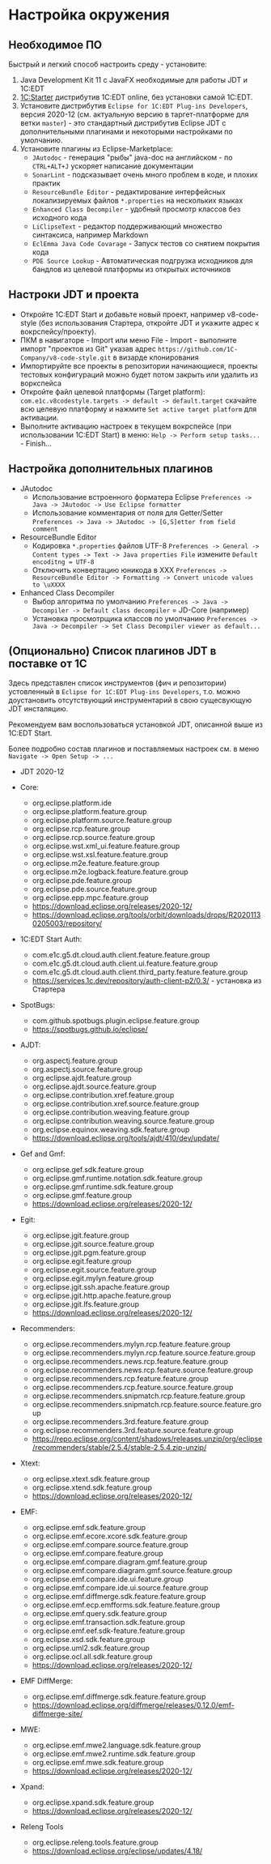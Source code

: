 # Настройка окружения

## Необходимое ПО

Быстрый и легкий способ настроить среду - установите:

1. Java Development Kit 11 с JavaFX необходимые для работы JDT и 1C:EDT
2. [1С:Starter](https://releases.1c.ru/project/DevelopmentTools10) дистрибутив 1C:EDT online, без установки самой 1C:EDT.
3. Установите дистрибутив `Eclipse for 1C:EDT Plug-ins Developers`, версия 2020-12 (см. актуальную версию в таргет-платформе для ветки `master`) - это стандартный дистрибутив Eclipse JDT с дополнительными плагинами и некоторыми настройками по умолчанию.
4. Установите плагины из Eclipse-Marketplace:
   - `JAutodoc` - генерация "рыбы" java-doc на английском - по `CTRL+ALT+J` ускоряет написание документации
   - `SonarLint` - подсказывает очень много проблем в коде, и плохих практик
   - `ResourceBundle Editor` - редактирование интерфейсных локализируемых файлов `*.properties` на нескольких языках
   - `Enhanced Class Decompiler` - удобный просмотр классов без исходного кода
   - `LiClipseText` - редактор поддерживающий множество синтаксиса, например Markdown
   - `EclEmma Java Code Covarage` - Запуск тестов со снятием покрытия кода
   - `PDE Source Lookup` - Автоматическая подгрузка исходников для бандлов из целевой платформы из открытых источников


## Настроки JDT и проекта

- Откройте 1C:EDT Start и добавьте новый проект, например v8-code-style (без использования Стартера, откройте JDT и укажите адрес к вокрспейсу/проекту).
- ПКМ в навигаторе - Import или меню File - Import - выполните импорт "проектов из Git" указав адрес `https://github.com/1C-Company/v8-code-style.git` в визарде клонирования
- Импортируйте все проекты в репозитории начинающиеся, проекты тестовых конфигураций можно будет потом закрыть или удалить из воркспейса
- Откройте файл целевой платформы (Target platform): `com.e1c.v8codestyle.targets -> default -> default.target` скачайте всю целевую платформу и нажмите `Set active target platform` для активации.
- Выполните активацию настроек в текущем вокрспейсе (при использовании 1C:EDT Start) в меню: `Help -> Perform setup tasks...` - Finish...

## Настройка дополнительных плагинов

- JAutodoc
   - Использование встроенного форматера Eclipse `Preferences -> Java -> JAutodoc -> Use Eclipse formatter`
   - Использование комментария от поля для Getter/Setter `Preferences -> Java -> JAutodoc -> [G,S]etter from field comment`
- ResourceBundle Editor
   - Кодировка `*.properties` файлов UTF-8 `Preferences -> General -> Content types -> Text -> Java properties File` измените `Default encoditng = UTF-8`
   - Отключить конвертацию юникода в ХХХ `Preferences -> ResourceBundle Editor -> Formatting -> Convert unicode values to \uXXXX`
- Enhanced Class Decompiler
   - Выбор алгоритма по умолчанию `Preferences -> Java -> Decompiler -> Default class decompiler` = JD-Core (например)
   - Установка просмотрщика классов по умолчанию `Preferences -> Java -> Decompiler -> Set Class Decompiler viewer as default...`


## (Опционально) Список плагинов JDT в поставке от 1С

Здесь представлен список инструментов (фич и репозитории) устовленный в `Eclipse for 1C:EDT Plug-ins Developers`, т.о. можно доустановить отсутствующий инструментарий в свою сущесвующую JDT инсталяцию.

Рекомендуем вам воспользоваться установкой JDT, описанной выше из 1C:EDT Start.

Более подробно состав плагинов и поставляемых настроек см. в меню `Navigate -> Open Setup -> ...`

- JDT 2020-12

- Core:
    - org.eclipse.platform.ide
    - org.eclipse.platform.feature.group
    - org.eclipse.platform.source.feature.group
    - org.eclipse.rcp.feature.group
    - org.eclipse.rcp.source.feature.group
    - org.eclipse.wst.xml_ui.feature.feature.group
    - org.eclipse.wst.xsl.feature.feature.group
    - org.eclipse.m2e.feature.feature.group
    - org.eclipse.m2e.logback.feature.feature.group
    - org.eclipse.pde.feature.group
    - org.eclipse.pde.source.feature.group
    - org.eclipse.epp.mpc.feature.group
    - https://download.eclipse.org/releases/2020-12/
    - https://download.eclipse.org/tools/orbit/downloads/drops/R20201130205003/repository/

- 1C:EDT Start Auth:
    - com.e1c.g5.dt.cloud.auth.client.feature.feature.group
    - com.e1c.g5.dt.cloud.auth.client.ui.feature.feature.group
    - com.e1c.g5.dt.cloud.auth.client.third_party.feature.feature.group
    - https://services.1c.dev/repository/auth-client-p2/0.3/ - установка из Стартера

- SpotBugs:
    - com.github.spotbugs.plugin.eclipse.feature.group
    - https://spotbugs.github.io/eclipse/

- AJDT:
    - org.aspectj.feature.group
    - org.aspectj.source.feature.group
    - org.eclipse.ajdt.feature.group
    - org.eclipse.ajdt.source.feature.group
    - org.eclipse.contribution.xref.feature.group
    - org.eclipse.contribution.xref.source.feature.group
    - org.eclipse.contribution.weaving.feature.group
    - org.eclipse.contribution.weaving.source.feature.group
    - org.eclipse.equinox.weaving.sdk.feature.group
    - https://download.eclipse.org/tools/ajdt/410/dev/update/

- Gef and Gmf:
    - org.eclipse.gef.sdk.feature.group
    - org.eclipse.gmf.runtime.notation.sdk.feature.group
    - org.eclipse.gmf.runtime.sdk.feature.group
    - org.eclipse.gmf.feature.group
    - https://download.eclipse.org/releases/2020-12/

- Egit:
    - org.eclipse.jgit.feature.group
    - org.eclipse.jgit.source.feature.group
    - org.eclipse.jgit.pgm.feature.group
    - org.eclipse.egit.feature.group
    - org.eclipse.egit.source.feature.group
    - org.eclipse.egit.mylyn.feature.group
    - org.eclipse.jgit.ssh.apache.feature.group
    - org.eclipse.jgit.http.apache.feature.group
    - org.eclipse.jgit.lfs.feature.group
    - https://download.eclipse.org/releases/2020-12/

- Recommenders:
    - org.eclipse.recommenders.mylyn.rcp.feature.feature.group
    - org.eclipse.recommenders.mylyn.rcp.feature.source.feature.group
    - org.eclipse.recommenders.news.rcp.feature.feature.group
    - org.eclipse.recommenders.news.rcp.feature.source.feature.group
    - org.eclipse.recommenders.rcp.feature.feature.group
    - org.eclipse.recommenders.rcp.feature.source.feature.group
    - org.eclipse.recommenders.snipmatch.rcp.feature.feature.group
    - org.eclipse.recommenders.snipmatch.rcp.feature.source.feature.group
    - org.eclipse.recommenders.3rd.feature.feature.group
    - org.eclipse.recommenders.3rd.feature.source.feature.group
    - https://repo.eclipse.org/content/shadows/releases.unzip/org/eclipse/recommenders/stable/2.5.4/stable-2.5.4.zip-unzip/

- Xtext:
    - org.eclipse.xtext.sdk.feature.group
    - org.eclipse.xtend.sdk.feature.group
    - https://download.eclipse.org/releases/2020-12/

- EMF:
    - org.eclipse.emf.sdk.feature.group
    - org.eclipse.emf.ecore.xcore.sdk.feature.group
    - org.eclipse.emf.compare.source.feature.group
    - org.eclipse.emf.compare.feature.group
    - org.eclipse.emf.compare.diagram.gmf.feature.group
    - org.eclipse.emf.compare.diagram.gmf.source.feature.group
    - org.eclipse.emf.compare.ide.ui.feature.group
    - org.eclipse.emf.compare.ide.ui.source.feature.group
    - org.eclipse.emf.diffmerge.sdk.feature.feature.group
    - org.eclipse.emf.ecp.emfforms.sdk.feature.feature.group
    - org.eclipse.emf.query.sdk.feature.group
    - org.eclipse.emf.transaction.sdk.feature.group
    - org.eclipse.emf.eef.sdk-feature.feature.group
    - org.eclipse.xsd.sdk.feature.group
    - org.eclipse.uml2.sdk.feature.group
    - org.eclipse.ocl.all.sdk.feature.group
    - https://download.eclipse.org/releases/2020-12/

- EMF DiffMerge:
    - org.eclipse.emf.diffmerge.sdk.feature.feature.group
    - https://download.eclipse.org/diffmerge/releases/0.12.0/emf-diffmerge-site/

- MWE:
    - org.eclipse.emf.mwe2.language.sdk.feature.group
    - org.eclipse.emf.mwe2.runtime.sdk.feature.group
    - org.eclipse.emf.mwe.sdk.feature.group
    - https://download.eclipse.org/releases/2020-12/

- Xpand:
    - org.eclipse.xpand.sdk.feature.group
    - https://download.eclipse.org/releases/2020-12/

- Releng Tools
    - org.eclipse.releng.tools.feature.group
    - https://download.eclipse.org/eclipse/updates/4.18/


